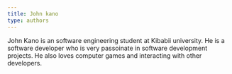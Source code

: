 ```yaml
---
title: John kano
type: authors
---
```

John Kano is an software engineering student at Kibabii university. He is a software developer who is very passoinate in software development projects. He also loves computer games and interacting with other developers.
